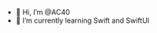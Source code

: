 - 👋 Hi, I’m @AC40
- 🌱 I’m currently learning Swift and SwiftUI

<!---
AC40/AC40 is a ✨ special ✨ repository because its `README.md` (this file) appears on your GitHub profile.
You can click the Preview link to take a look at your changes.
--->
